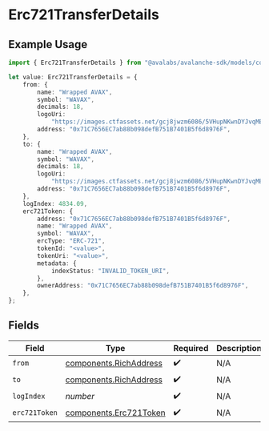 # Erc721TransferDetails

## Example Usage

```typescript
import { Erc721TransferDetails } from "@avalabs/avalanche-sdk/models/components";

let value: Erc721TransferDetails = {
    from: {
        name: "Wrapped AVAX",
        symbol: "WAVAX",
        decimals: 18,
        logoUri:
            "https://images.ctfassets.net/gcj8jwzm6086/5VHupNKwnDYJvqMENeV7iJ/fdd6326b7a82c8388e4ee9d4be7062d4/avalanche-avax-logo.svg",
        address: "0x71C7656EC7ab88b098defB751B7401B5f6d8976F",
    },
    to: {
        name: "Wrapped AVAX",
        symbol: "WAVAX",
        decimals: 18,
        logoUri:
            "https://images.ctfassets.net/gcj8jwzm6086/5VHupNKwnDYJvqMENeV7iJ/fdd6326b7a82c8388e4ee9d4be7062d4/avalanche-avax-logo.svg",
        address: "0x71C7656EC7ab88b098defB751B7401B5f6d8976F",
    },
    logIndex: 4834.09,
    erc721Token: {
        address: "0x71C7656EC7ab88b098defB751B7401B5f6d8976F",
        name: "Wrapped AVAX",
        symbol: "WAVAX",
        ercType: "ERC-721",
        tokenId: "<value>",
        tokenUri: "<value>",
        metadata: {
            indexStatus: "INVALID_TOKEN_URI",
        },
        ownerAddress: "0x71C7656EC7ab88b098defB751B7401B5f6d8976F",
    },
};
```

## Fields

| Field                                                            | Type                                                             | Required                                                         | Description                                                      |
| ---------------------------------------------------------------- | ---------------------------------------------------------------- | ---------------------------------------------------------------- | ---------------------------------------------------------------- |
| `from`                                                           | [components.RichAddress](../../models/components/richaddress.md) | :heavy_check_mark:                                               | N/A                                                              |
| `to`                                                             | [components.RichAddress](../../models/components/richaddress.md) | :heavy_check_mark:                                               | N/A                                                              |
| `logIndex`                                                       | *number*                                                         | :heavy_check_mark:                                               | N/A                                                              |
| `erc721Token`                                                    | [components.Erc721Token](../../models/components/erc721token.md) | :heavy_check_mark:                                               | N/A                                                              |